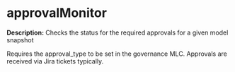 # approvalMonitor

**Description:**
Checks the status for the required approvals for a given model snapshot

Requires the approval_type to be set in the governance MLC. Approvals are received via Jira tickets typically.
